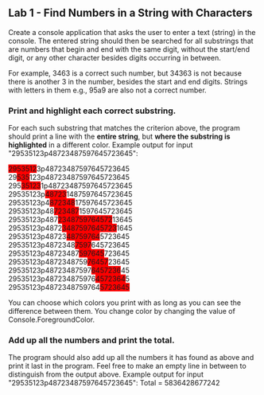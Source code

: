 ## Lab 1 - Find Numbers in a String with Characters

Create a console application that asks the user to enter a text (string) in the console.
The entered string should then be searched for all substrings that are numbers that begin
and end with the same digit, without the start/end digit, or any other character besides
digits occurring in between.

For example, 3463 is a correct such number, but 34363 is not because there is
another 3 in the number, besides the start and end digits. Strings with letters in them
e.g., 95a9 are also not a correct number.

### Print and highlight each correct substring.

For each such substring that matches the criterion above, the program should print a
line with the <b>entire string</b>, but <b>where the substring is highlighted</b> in a different color.
Example output for input "29535123p48723487597645723645":

<span style="background-color: red;">2953512</span>3p48723487597645723645<br>
29<span style="background-color: red;">535</span>123p48723487597645723645<br>
295<span style="background-color: red;">35123</span>1p48723487597645723645<br>
29535123p<span style="background-color: red;">48723</span>1487597645723645<br>
29535123p4<span style="background-color: red;">872348</span>17597645723645<br>
29535123p48<span style="background-color: red;">723487</span>1597645723645<br>
29535123p487<span style="background-color: red;">2348759764572</span>13645<br>
29535123p4872<span style="background-color: red;">3487597645723</span>1645<br>
29535123p48723<span style="background-color: red;">48759764</span>5723645<br>
29535123p4872348<span style="background-color: red;">7597</span>645723645<br>
29535123p48723487<span style="background-color: red;">597645</span>723645<br>
29535123p4872348759<span style="background-color: red;">76457</span>23645<br>
29535123p48723487597<span style="background-color: red;">6457236</span>45<br>
29535123p487234875976<span style="background-color: red;">4572364</span>5<br>
29535123p4872348759764<span style="background-color: red;">5723645</span><br>

You can choose which colors you print with as long as you can see the difference between them. You
change color by changing the value of Console.ForegroundColor.

### Add up all the numbers and print the total.

The program should also add up all the numbers it has found as above and print it
last in the program. Feel free to make an empty line in between to distinguish from the output above.
Example output for input "29535123p48723487597645723645":
Total = 5836428677242